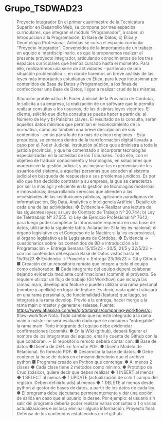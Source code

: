 # Grupo_TSDWAD23

>Proyecto Integrador
En el primer cuatrimestre de la Tecnicatura Superior en Desarrollo Web, se
compone por tres espacios curriculares, que integran el módulo “Programador”, a
saber: a) Introducción a la Programación, b) Base de Datos, c) Ética y Deontología
Profesional. Además se cursa el espacio curricular “Proyecto Integrador”.
Convencidos de la importancia de un trabajo en equipo e interdisciplinario, es
que le proponemos realizar el presente proyecto integrador, articulando conocimientos
de los tres espacios curriculares que hemos cursado hasta el momento. Para ello,
realizaremos una serie de actividades - partiendo de una situación problemática -, en
donde haremos un breve análisis de las leyes más importantes estudiadas en Ética,
para luego incursionar por contenidos de Base de Datos y Programación, a los fines
de confeccionar una Base de Datos, llegar a realizar crud de las mismas.

>Situación problemática
El Poder Judicial de la Provincia de Córdoba, le solicita a su empresa, la
realización de un software que le permita realizar consultas a los usuarios, de las
distintas leyes vigentes. El cliente, solicitó que dicha consulta se pueda hacer a partir
de: a) Número de ley y b) Palabras claves. El resultado de la consulta, serán aquellos
datos mínimos que permitan el reconocimiento de la normativa, como así también una
breve descripción de sus contenidos - en un párrafo de no más de cinco renglones -
Esta propuesta, se enmarca dentro de la transformación digital llevada a cabo
por el Poder Judicial, institución pública que administra a toda la justicia provincial, y
que ha comenzado a incorporar tecnologías especializadas en la actividad de los
Tribunales.
Todo ello, con el objetivo de traducir conocimiento y tecnologías, en soluciones
que modernicen la gestión judicial, y así mejorar las experiencias de los usuarios del
sistema, a aquellas personas que acceden al sistema judicial en búsqueda de
respuestas a sus problemas jurídicos.
Es por ello que han decidido contratar a su empresa, la que se caracteriza por
ser la más ágil y eficiente en la gestión de tecnologías modernas e innovadoras;
desarrollando servicios que atienden a las necesidades de las instituciones públicas,
aplicando paradigmas de informatización, Big Data, Analytics e Inteligencia Artificial.
Detalle de cada una de las actividades:
❖ Evidencia→ Realizar una lectura de las siguientes leyes: a) Ley de Contrato de
Trabajo Nº 20.744; b) Ley de Teletrabajo Nº 27.555; c) Ley de Ejercicio
Profesional Nº 7642; para luego poder completar la información requerida en
una base de datos, utilizando la siguiente tabla.
Aclaración: Si la ley es nacional, el órgano legislativo es el Congreso de la
Nación; si la ley es provincial, el órgano legislativo es la Legislatura de
Córdoba.
❖ Evidencia → cuestionarios sobre los contenidos de BD e Introducción a la
Programación
➢ Entrega Semana 15/05/23 - 20/5, 21/5 y 22/5/23
➢ con los contenidos del espacio Base de Datos vistos hasta el 15/05/23
❖ Evidencia → Proyecto
➢ Entrega 23/06/23
➢ Git y Github.
■ Creación de un repositorio remoto que integre a todo el equipo
como colaborador.
■ Cada integrante del equipo deberá colaborar dejando evidencia
mediante confirmaciones (commit) al proyecto. Se requiere
utilizar un flujo de trabajo (Git Workflow) que incluya las ramas:
main, develop and feature o pueden utilizar una rama
personal (nombre y apellido) en lugar de feature. Es decir,
cada quién trabajará en una rama personal o, de funcionalidad
(feature) que luego, se integrará a la rama develop. Previo a la
entrega, hacer merge a la rama main o master y generar el
release.
Fuente:
https://www.atlassian.com/es/git/tutorials/comparing-workflows/gi
tflow-workflow
Nota. Todo cambio que no esté integrado a la rama main o
máster no será evaluado dado que se considera “entregable” la
rama main. Todo integrante del equipo debe evidenciar
confirmaciones (commit).
● En la Wiki (github), deberá figurar el nombre de los integrantes
del equipo, email y cuenta de Github con la que colaboran.
➢ El repositorio remoto deberá contar con:
■ Base de datos
● Diseño de DER. En formato PDF.
● Diseño Modelo de Relacional. En formato PDF.
● Desarrollar la base de datos.
● Debe contener la base de datos en el mismo directorio
que el archivo python
■ Programa creado en Python que contenga:
● Al menos 2 clases
● Cada clase tiene 2 métodos como mínimo.
● Prototipo de Crud (básico), quiere decir que deben
realizar
◆ 1 INSERT al menos
◆ 1 SELECT al menos
◆ 1 UPDATE (actualización de solo 1 campo del
registro. Deben definirlo uds) al menos
◆ 1 DELETE al menos
desde python al gestor de bases de datos, a partir de los
datos de cada ley.
● El programa debe ejecutarse permanentemente y dar
una opción de salida en caso que el usuario lo desee.
Por ejemplo: el usuario sin salir del programa debería
poder realizar varias consultas o 1 o varias
actualizaciones e incluso eliminar alguna información.
Proyecto final: Defensa de los contenidos establecidos en el github
